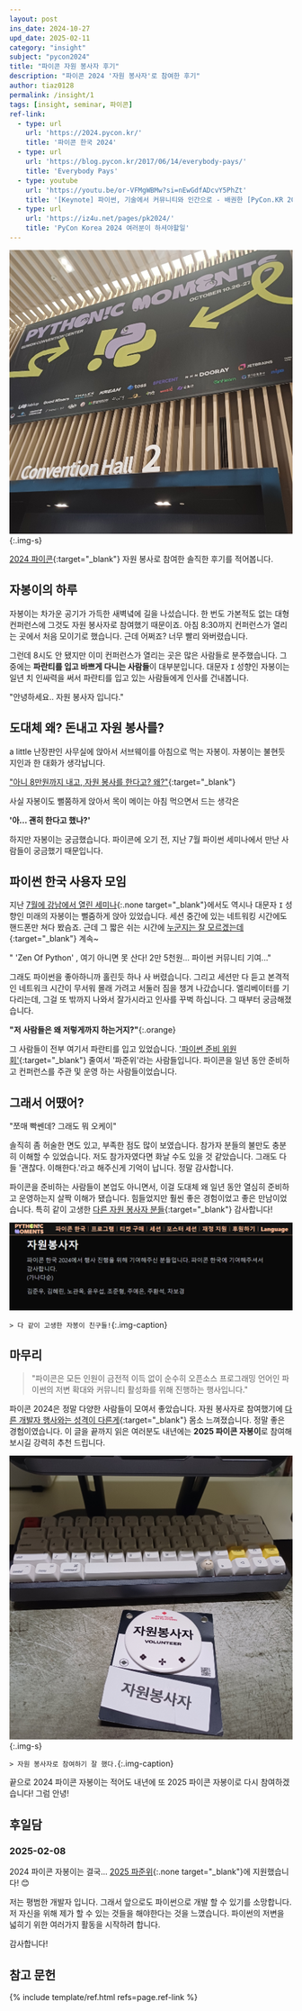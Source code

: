 ```yaml
---
layout: post
ins_date: 2024-10-27
upd_date: 2025-02-11
category: "insight"
subject: "pycon2024"
title: "파이콘 자원 봉사자 후기"
description: "파이콘 2024 '자원 봉사자'로 참여한 후기"
author: tiaz0128
permalink: /insight/1
tags: [insight, seminar, 파이콘]
ref-link:
  - type: url
    url: 'https://2024.pycon.kr/'
    title: '파이콘 한국 2024'
  - type: url
    url: 'https://blog.pycon.kr/2017/06/14/everybody-pays/'
    title: 'Everybody Pays'
  - type: youtube
    url: 'https://youtu.be/or-VFMgWBMw?si=nEwGdfADcvY5PhZt'
    title: '[Keynote] 파이썬, 기술에서 커뮤니티와 인간으로 - 배권한 [PyCon.KR 2024]'
  - type: url
    url: 'https://iz4u.net/pages/pk2024/'
    title: 'PyCon Korea 2024 여러분이 하셔야할일'
---
```


![파이콘2024](/assets/img/content/insight/001/001.png){:.img-s}

[2024 파이콘](https://2024.pycon.kr/){:target="_blank"} 자원 봉사로 참여한 솔직한 후기를 적어봅니다.

## 자봉이의 하루

자봉이는 차가운 공기가 가득한 새벽녘에 길을 나섰습니다. 한 번도 가본적도 없는 대형 컨퍼런스에 그것도 자원 봉사자로 참여했기 때문이죠. 아침 8:30까지 컨퍼런스가 열리는 곳에서 처음 모이기로 했습니다. 근데 어쩌죠? 너무 빨리 와버렸습니다.

그런데 8시도 안 됐지만 이미 컨퍼런스가 열리는 곳은 많은 사람들로 분주했습니다. 그 중에는 **파란티를 입고 바쁘게 다니는 사람들**이 대부분입니다. 대문자 `I` 성향인 자봉이는 일년 치 인싸력을 써서 파란티를 입고 있는 사람들에게 인사를 건내봅니다.

"안녕하세요.. 자원 봉사자 입니다."

## 도대체 왜? 돈내고 자원 봉사를?

a little 난장판인 사무실에 앉아서 서브웨이를 아침으로 먹는 자봉이. 자봉이는 불현듯 지인과 한 대화가 생각납니다.

["아니 8만원까지 내고, 자원 봉사를 한다고? 왜?"](https://blog.pycon.kr/2017/06/14/everybody-pays/){:target="_blank"}

사실 자봉이도 뻘쭘하게 앉아서 목이 메이는 아침 먹으면서 드는 생각은

**'아... 괜히 한다고 했나?'**

하지만 자봉이는 궁금했습니다. 파이콘에 오기 전, 지난 7월 파이썬 세미나에서 만난 사람들이 궁금했기 때문입니다.

## 파이썬 한국 사용자 모임

지난 [7월에 강남에서 열린 세미나](https://event-us.kr/pythonkorea/event/87803){:.none target="_blank"}에서도 역시나 대문자 `I` 성향인 미래의 자봉이는 뻘줌하게 앉아 있었습니다. 세션 중간에 있는 네트워킹 시간에도 핸드폰만 쳐다 봤슴죠. 근데 그 짧은 쉬는 시간에 [누군지는 잘 모르겠는데](https://www.youtube.com/c/todaycode){:target="_blank"} 계속~

" 'Zen Of Python' , 여기 아니면 못 산다! 2만 5천원... 파이썬 커뮤니티 기여..."

그래도 파이썬을 좋아하니까 홀린듯 하나 사 버렸습니다. 그리고 세션만 다 듣고 본격적인 네트워크 시간이 무서워 몰래 가려고 서둘러 짐을 챙겨 나갔습니다. 엘리베이터를 기다리는데, 그걸 또 밖까지 나와서 잘가시라고 인사를 꾸벅 하십니다. 그 때부터 궁금해졌습니다.

**"저 사람들은 왜 저렇게까지 하는거지?"**{:.orange}

그 사람들이 전부 여기서 파란티를 입고 있었습니다. ['파이썬 준비 위원회'](https://2024.pycon.kr/about/organizing-team){:target="_blank"} 줄여서 '파준위'라는 사람들입니다. 파이콘을 일년 동안 준비하고 컨퍼런스를 주관 및 운영 하는 사람들이었습니다.

## 그래서 어땠어?

"쪼매 빡쎈데? 그래도 뭐 오케이"

솔직히 좀 허술한 면도 있고, 부족한 점도 많이 보였습니다. 참가자 분들의 불만도 충분히 이해할 수 있었습니다. 저도 참가자였다면 화날 수도 있을 것 같았습니다. 그래도 다들 '괜찮다. 이해한다.'라고 해주신게 기억이 납니다. 정말 감사합니다.

파이콘을 준비하는 사람들이 본업도 아니면서, 이걸 도대체 왜 일년 동안 열심히 준비하고 운영하는지 살짝 이해가 됐습니다. 힘들었지만 훨씬 좋은 경험이었고 좋은 만남이었습니다. 특히 같이 고생한 [다른 자원 봉사자 분들](https://2024.pycon.kr/about/volunteer){:target="_blank"} 감사합니다!

![자봉이들](/assets/img/content/insight/001/003.png)

`> 다 같이 고생한 자봉이 친구들!`{:.img-caption}

## 마무리

> "파이콘은 모든 인원이 금전적 이득 없이 순수히 오픈소스 프로그래밍 언어인 파이썬의 저변 확대와 커뮤니티 활성화를 위해 진행하는 행사입니다."

파이콘 2024은 정말 다양한 사람들이 모여서 좋았습니다. 자원 봉사자로 참여했기에 [다른 개발자 행사와는 성격이 다른게](https://2024.pycon.kr/about/pyconkr2024){:target="_blank"} 몸소 느껴졌습니다. 정말 좋은 경험이였습니다. 이 글을 끝까지 읽은 여러분도 내년에는 **2025 파이콘 자봉이**로 참여해보시길 강력히 추천 드립니다.

![파이콘 2024 자봉이](/assets/img/content/insight/001/002.png){:.img-s}

`> 자원 봉사자로 참여하기 잘 했다.`{:.img-caption}

끝으로 2024 파이콘 자봉이는 적어도 내년에 또 2025 파이콘 자봉이로 다시 참여하겠습니다! 그럼 안녕!

## 후일담

### 2025-02-08

2024 파이콘 자봉이는 결국... [2025 파준위](https://x.com/PyConKR/status/1873725443880489411){:.none target="_blank"}에 지원했습니다! 😊

저는 평범한 개발자 입니다. 그래서 앞으로도 파이썬으로 개발 할 수 있기를 소망합니다. 저 자신을 위해 제가 할 수 있는 것들을 해야한다는 것을 느꼈습니다. 파이썬의 저변을 넓히기 위한 여러가지 활동을 시작하려 합니다.

감사합니다!

## 참고 문헌

{% include template/ref.html refs=page.ref-link %}
